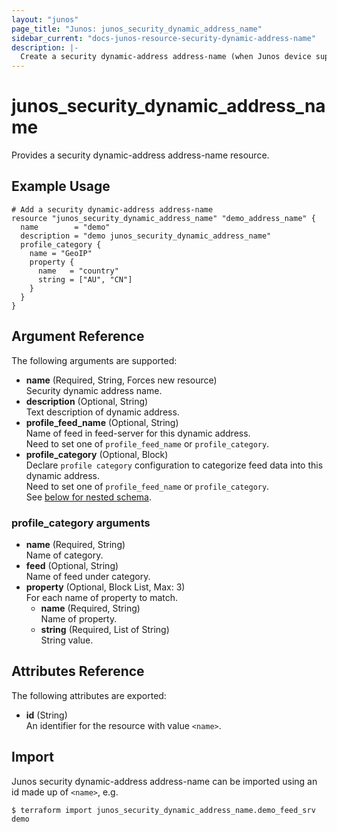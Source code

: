 ```yaml
---
layout: "junos"
page_title: "Junos: junos_security_dynamic_address_name"
sidebar_current: "docs-junos-resource-security-dynamic-address-name"
description: |-
  Create a security dynamic-address address-name (when Junos device supports it)
---
```


# junos_security_dynamic_address_name

Provides a security dynamic-address address-name resource.

## Example Usage

```hcl
# Add a security dynamic-address address-name
resource "junos_security_dynamic_address_name" "demo_address_name" {
  name        = "demo"
  description = "demo junos_security_dynamic_address_name"
  profile_category {
    name = "GeoIP"
    property {
      name   = "country"
      string = ["AU", "CN"]
    }
  }
}
```

## Argument Reference

The following arguments are supported:

- **name** (Required, String, Forces new resource)  
  Security dynamic address name.
- **description** (Optional, String)  
  Text description of dynamic address.
- **profile_feed_name** (Optional, String)  
  Name of feed in feed-server for this dynamic address.  
  Need to set one of `profile_feed_name` or `profile_category`.
- **profile_category** (Optional, Block)  
  Declare `profile category` configuration to categorize feed data into this dynamic address.  
  Need to set one of `profile_feed_name` or `profile_category`.  
  See [below for nested schema](#profile_category-arguments).

### profile_category arguments

- **name** (Required, String)  
  Name of category.
- **feed** (Optional, String)  
  Name of feed under category.
- **property** (Optional, Block List, Max: 3)  
  For each name of property to match.
  - **name** (Required, String)  
    Name of property.
  - **string** (Required, List of String)  
    String value.

## Attributes Reference

The following attributes are exported:

- **id** (String)  
  An identifier for the resource with value `<name>`.

## Import

Junos security dynamic-address address-name can be imported using an id made up of `<name>`, e.g.

```shell
$ terraform import junos_security_dynamic_address_name.demo_feed_srv demo
```
